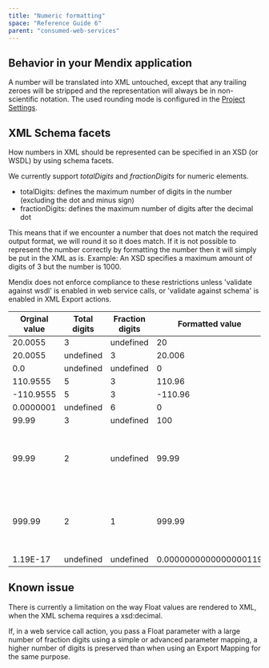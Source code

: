 ```yaml
---
title: "Numeric formatting"
space: "Reference Guide 6"
parent: "consumed-web-services"
---
```

## Behavior in your Mendix application

A number will be translated into XML untouched, except that any trailing zeroes will be stripped and the representation will always be in non-scientific notation. The used rounding mode is configured in the [Project Settings](project-settings).

## XML Schema facets

How numbers in XML should be represented can be specified in an XSD (or WSDL) by using schema facets.

We currently support _totalDigits_ and _fractionDigits_ for numeric elements.

*   totalDigits: defines the maximum number of digits in the number (excluding the dot and minus sign)
*   fractionDigits: defines the maximum number of digits after the decimal dot

This means that if we encounter a number that does not match the required output format, we will round it so it does match. If it is not possible to represent the number correctly by formatting the number then it will simply be put in the XML as is. Example: An XSD specifies a maximum amount of digits of 3 but the number is 1000.

Mendix does not enforce compliance to these restrictions unless 'validate against wsdl' is enabled in web service calls, or 'validate against schema' is enabled in XML Export actions.

| Orginal value | Total digits | Fraction digits | Formatted value | Comment |
| --- | --- | --- | --- | --- |
| 20.0055 | 3 | undefined | 20 |   |
| 20.0055 | undefined | 3 | 20.006 |   |
| 0.0 | undefined | undefined | 0 |   |
| 110.9555 | 5 | 3 | 110.96 |   |
| -110.9555 | 5 | 3 | -110.96 |   |
| 0.0000001 | undefined | 6 | 0 |   |
| 99.99 | 3 | undefined | 100 |   |
| 99.99 | 2 | undefined | 99.99 | Not possible to format correctly, so left untouched. |
| 999.99 | 2 | 1 | 999.99 | Not possible to format correctly, so left untouched. |
| 1.19E-17 | undefined | undefined | 0.0000000000000000119 |   |

## Known issue

There is currently a limitation on the way Float values are rendered to XML, when the XML schema requires a xsd:decimal.

If, in a web service call action, you pass a Float parameter with a large number of fraction digits using a simple or advanced parameter mapping, a higher number of digits is preserved than when using an Export Mapping for the same purpose.
